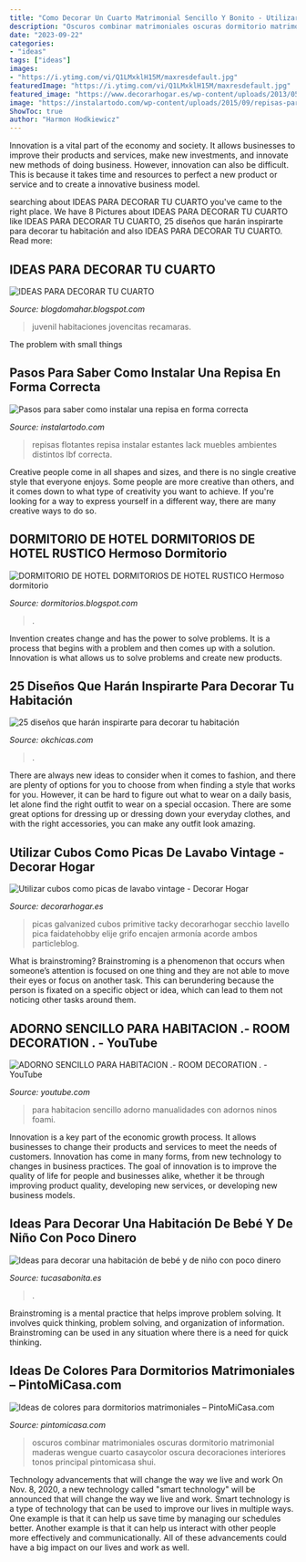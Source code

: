 ```yaml
---
title: "Como Decorar Un Cuarto Matrimonial Sencillo Y Bonito - Utilizar Cubos Como Picas De Lavabo Vintage"
description: "Oscuros combinar matrimoniales oscuras dormitorio matrimonial maderas wengue cuarto casaycolor oscura decoraciones interiores tonos principal pintomicasa shui"
date: "2023-09-22"
categories:
- "ideas"
tags: ["ideas"]
images:
- "https://i.ytimg.com/vi/Q1LMxklH15M/maxresdefault.jpg"
featuredImage: "https://i.ytimg.com/vi/Q1LMxklH15M/maxresdefault.jpg"
featured_image: "https://www.decorarhogar.es/wp-content/uploads/2013/05/picas-de-lavabo-vintage-02.jpg"
image: "https://instalartodo.com/wp-content/uploads/2015/09/repisas-para-distintos-ambientes-del-hogar-01.jpg"
ShowToc: true
author: "Harmon Hodkiewicz"
---
```



Innovation is a vital part of the economy and society. It allows businesses to improve their products and services, make new investments, and innovate new methods of doing business. However, innovation can also be difficult. This is because it takes time and resources to perfect a new product or service and to create a innovative business model.

	

		
searching about IDEAS PARA DECORAR TU CUARTO you've came to the right place. We have 8 Pictures about IDEAS PARA DECORAR TU CUARTO like IDEAS PARA DECORAR TU CUARTO, 25 diseños que harán inspirarte para decorar tu habitación and also IDEAS PARA DECORAR TU CUARTO. Read more:
		
    
## IDEAS PARA DECORAR TU CUARTO

<img loading=lazy src="http://3.bp.blogspot.com/-K_uq0nKmWIE/Ux-WYAD_LhI/AAAAAAAADAU/fpk30PYXS0s/s1600/ideas-para-tu-cuarto-jovencitas.jpg" onerror="this.onerror=null;this.src='https://tse4.mm.bing.net/th?id=OIP.1WWlY8up1tdi3wr5gbz7mAHaGH&amp;pid=15.1';" alt="IDEAS PARA DECORAR TU CUARTO">

_Source: blogdomahar.blogspot.com_

>juvenil habitaciones jovencitas recamaras. 

	

The problem with small things
 

    
## Pasos Para Saber Como Instalar Una Repisa En Forma Correcta

<img loading=lazy src="https://instalartodo.com/wp-content/uploads/2015/09/repisas-para-distintos-ambientes-del-hogar-01.jpg" onerror="this.onerror=null;this.src='https://tse1.mm.bing.net/th?id=OIP.W1PCi9Z1tJLIXKllBv5E3QHaHa&amp;pid=15.1';" alt="Pasos para saber como instalar una repisa en forma correcta">

_Source: instalartodo.com_

>repisas flotantes repisa instalar estantes lack muebles ambientes distintos lbf correcta. 

	

Creative people come in all shapes and sizes, and there is no single creative style that everyone enjoys. Some people are more creative than others, and it comes down to what type of creativity you want to achieve. If you're looking for a way to express yourself in a different way, there are many creative ways to do so.

    
## DORMITORIO DE HOTEL DORMITORIOS DE HOTEL RUSTICO Hermoso Dormitorio

<img loading=lazy src="https://4.bp.blogspot.com/_KZYjBtEY_rU/SnXIre1fBFI/AAAAAAAABjs/BNzOgmpjj0w/s640/dormitorio-rustico-madera-matrimonial1.jpg" onerror="this.onerror=null;this.src='https://tse1.mm.bing.net/th?id=OIP.icmqwx_rkjlvr9Dm-bRL8AHaEm&amp;pid=15.1';" alt="DORMITORIO DE HOTEL DORMITORIOS DE HOTEL RUSTICO Hermoso dormitorio">

_Source: dormitorios.blogspot.com_

>. 

	

Invention creates change and has the power to solve problems. It is a process that begins with a problem and then comes up with a solution. Innovation is what allows us to solve problems and create new products.

    
## 25 Diseños Que Harán Inspirarte Para Decorar Tu Habitación

<img loading=lazy src="https://www.okchicas.com/wp-content/uploads/2015/09/Ideas-decorar-dormitorio-7.jpg" onerror="this.onerror=null;this.src='https://tse4.mm.bing.net/th?id=OIP.y1uPYtaqcY3Sp0cFhsXwIQHaF7&amp;pid=15.1';" alt="25 diseños que harán inspirarte para decorar tu habitación">

_Source: okchicas.com_

>. 

	

There are always new ideas to consider when it comes to fashion, and there are plenty of options for you to choose from when finding a style that works for you. However, it can be hard to figure out what to wear on a daily basis, let alone find the right outfit to wear on a special occasion. There are some great options for dressing up or dressing down your everyday clothes, and with the right accessories, you can make any outfit look amazing.

    
## Utilizar Cubos Como Picas De Lavabo Vintage - Decorar Hogar

<img loading=lazy src="https://www.decorarhogar.es/wp-content/uploads/2013/05/picas-de-lavabo-vintage-02.jpg" onerror="this.onerror=null;this.src='https://tse1.mm.bing.net/th?id=OIP.5loU48ABLW7dESvU9geXAwHaJ4&amp;pid=15.1';" alt="Utilizar cubos como picas de lavabo vintage - Decorar Hogar">

_Source: decorarhogar.es_

>picas galvanized cubos primitive tacky decorarhogar secchio lavello pica faidatehobby elije grifo encajen armonía acorde ambos particleblog. 

	

What is brainstroming?
Brainstroming is a phenomenon that occurs when someone’s attention is focused on one thing and they are not able to move their eyes or focus on another task. This can berundering because the person is fixated on a specific object or idea, which can lead to them not noticing other tasks around them.

    
## ADORNO SENCILLO PARA HABITACION .- ROOM DECORATION . - YouTube

<img loading=lazy src="https://i.ytimg.com/vi/Q1LMxklH15M/maxresdefault.jpg" onerror="this.onerror=null;this.src='https://tse2.mm.bing.net/th?id=OIP.V-aYvezn8PCJbP_TiUls_gHaEK&amp;pid=15.1';" alt="ADORNO SENCILLO PARA HABITACION .- ROOM DECORATION . - YouTube">

_Source: youtube.com_

>para habitacion sencillo adorno manualidades con adornos ninos foami. 

	

Innovation is a key part of the economic growth process. It allows businesses to change their products and services to meet the needs of customers. Innovation has come in many forms, from new technology to changes in business practices. The goal of innovation is to improve the quality of life for people and businesses alike, whether it be through improving product quality, developing new services, or developing new business models.

    
## Ideas Para Decorar Una Habitación De Bebé Y De Niño Con Poco Dinero

<img loading=lazy src="http://tucasabonita.es/wp-content/uploads/2015/02/ideas-decorar-habitacion-bebe-niños-bonito-barato-2.jpeg" onerror="this.onerror=null;this.src='https://tse2.mm.bing.net/th?id=OIP.Axg9Tt9FLK5jQ88fhcnpDQHaFu&amp;pid=15.1';" alt="Ideas para decorar una habitación de bebé y de niño con poco dinero">

_Source: tucasabonita.es_

>. 

	

Brainstroming is a mental practice that helps improve problem solving. It involves quick thinking, problem solving, and organization of information. Brainstroming can be used in any situation where there is a need for quick thinking.

    
## Ideas De Colores Para Dormitorios Matrimoniales – PintoMiCasa.com

<img loading=lazy src="https://www.pintomicasa.com/img/2018/05/Cuarto-beige-728x578.jpg" onerror="this.onerror=null;this.src='https://tse3.mm.bing.net/th?id=OIP.ZmW7hdHJe3-Nit0nii1FzwHaF4&amp;pid=15.1';" alt="Ideas de colores para dormitorios matrimoniales – PintoMiCasa.com">

_Source: pintomicasa.com_

>oscuros combinar matrimoniales oscuras dormitorio matrimonial maderas wengue cuarto casaycolor oscura decoraciones interiores tonos principal pintomicasa shui. 

	

Technology advancements that will change the way we live and work
On Nov. 8, 2020, a new technology called "smart technology" will be announced that will change the way we live and work. Smart technology is a type of technology that can be used to improve our lives in multiple ways. One example is that it can help us save time by managing our schedules better. Another example is that it can help us interact with other people more effectively and communicationally. All of these advancements could have a big impact on our lives and work as well.

